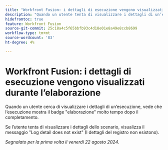 ```yaml
---
title: "Workfront Fusion: i dettagli di esecuzione vengono visualizzati durante l’elaborazione"
description: "Quando un utente tenta di visualizzare i dettagli di un’esecuzione, vede che l’esecuzione mostra il badge di elaborazione molto dopo il completamento."
hidefromtoc: true
feature: Workfront Fusion
source-git-commit: 25c18a4c5f65bbfb93c4d18e01e8a49e8ccb8699
workflow-type: tm+mt
source-wordcount: '83'
ht-degree: 4%

---
```



# Workfront Fusion: i dettagli di esecuzione vengono visualizzati durante l’elaborazione

Quando un utente cerca di visualizzare i dettagli di un’esecuzione, vede che l’esecuzione mostra il badge &quot;elaborazione&quot; molto tempo dopo il completamento.

Se l’utente tenta di visualizzare i dettagli dello scenario, visualizza il messaggio &quot;Log detail does not exist&quot; (I dettagli del registro non esistono).

_Segnalato per la prima volta il venerdì 22 agosto 2024._
